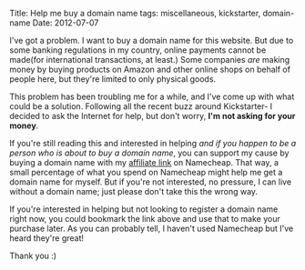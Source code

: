 Title: Help me buy a domain name
tags: miscellaneous, kickstarter, domain-name
Date: 2012-07-07

I've got a problem. I want to buy a domain name for this website. But due to some banking regulations in my country, online payments cannot be made(for international transactions, at least.) Some companies *are* making money by buying products on Amazon and other online shops on behalf of people here, but they're limited to only physical goods. 

This problem has been troubling me for a while, and I've come up with what could be a solution. Following all the recent buzz around Kickstarter- I decided to ask the Internet for help, but don't worry, **I'm not asking for your money**. 

If you're still reading this and interested in helping *and if you happen to be a person who is about to buy a domain name*, you can support my cause by buying a domain name with my [affiliate link][aff] on Namecheap. That way, a small percentage of what you spend on Namecheap might help me get a domain name for myself. But if you're not interested, no pressure, I can live without a domain name; just please don't take this the wrong way.

If you're interested in helping but not looking to register a domain name right now, you could bookmark the link above and use that to make your purchase later. As you can probably tell, I haven't used Namecheap but I've heard they're great!

Thank you :)

[aff]: http://www.namecheap.com?aff=34707
